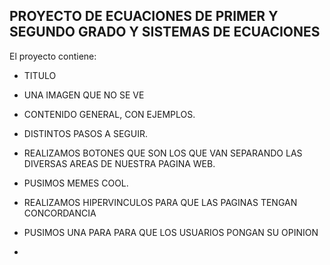 ## PROYECTO DE ECUACIONES DE PRIMER Y SEGUNDO GRADO Y SISTEMAS DE ECUACIONES

El proyecto contiene:

* TITULO

* UNA IMAGEN QUE NO SE VE

* CONTENIDO GENERAL, CON EJEMPLOS.

* DISTINTOS PASOS A SEGUIR.

* REALIZAMOS BOTONES QUE SON LOS QUE VAN SEPARANDO LAS DIVERSAS AREAS DE NUESTRA PAGINA WEB.

* PUSIMOS MEMES COOL.

* REALIZAMOS HIPERVINCULOS PARA QUE LAS PAGINAS TENGAN CONCORDANCIA

* PUSIMOS UNA PARA PARA QUE LOS USUARIOS PONGAN SU OPINION

*
